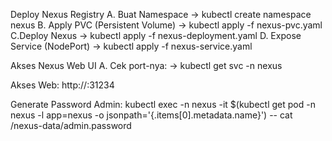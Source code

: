 Deploy Nexus Registry
A. Buat Namespace
-> kubectl create namespace nexus
B. Apply PVC (Persistent Volume)
-> kubectl apply -f nexus-pvc.yaml
C.Deploy Nexus
-> kubectl apply -f nexus-deployment.yaml
D. Expose Service (NodePort)
-> kubectl apply -f nexus-service.yaml

Akses Nexus Web UI
A. Cek port-nya:
-> kubectl get svc -n nexus

Akses Web:
http://<node-ip>:31234

Generate Password Admin:
kubectl exec -n nexus -it $(kubectl get pod -n nexus -l app=nexus -o jsonpath='{.items[0].metadata.name}') -- cat /nexus-data/admin.password
